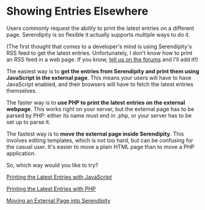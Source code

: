Showing Entries Elsewhere
=========================

Users commonly request the ability to print the latest entries on a different page. Serendipity is so flexible it actually supports multiple ways to do it.

(The first thought that comes to a developer's mind is using Serendipity's RSS feed to get the latest entries. Unfortunately, I don't know how to print an RSS feed in a web page. If you know, [tell us on the forums](http://www.s9y.org/forums/) and I'll add it!)

The easiest way is to **get the entries from Serendipity and print them using JavaScript in the external page**. This means your users will have to have JavaScript enabled, and their browsers will have to fetch the latest entries themselves.

The faster way is to **use PHP to print the latest entries on the external webpage**. This works right on your server, but the external page has to be parsed by PHP: either its name must end in .php, or your server has to be set up to parse it.

The fastest way is to **move the external page inside Serendipity**. This involves editing templates, which is not too hard, but can be confusing for the casual user. It's easier to move a plain HTML page than to move a PHP application.

So, which way would you like to try?

[Printing the Latest Entries with JavaScript](/205.html)

[Printing the Latest Entries with PHP](/206.html)

[Moving an External Page into Serendipity](/207.html)